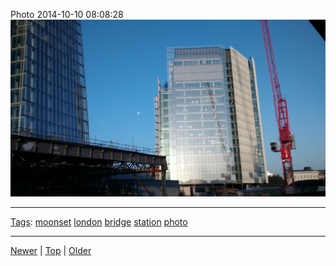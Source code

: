 <!--
title: Photo 2014-10-10 08
date: 2020-06-28T14:51:45.147Z
tags: moonset, london, bridge, station, photo
-->





Photo 2014-10-10 08:08:28
![](99632990707-0.jpg)

<!--BOTTOM-POST-NAVIGATION-->
---

[Tags](tags.md): [moonset](tag-moonset.md) [london](tag-london.md) [bridge](tag-bridge.md) [station](tag-station.md) [photo](tag-photo.md)

---

[Newer](99480402257.md) | [Top](index.md) | [Older](99641002932.md)